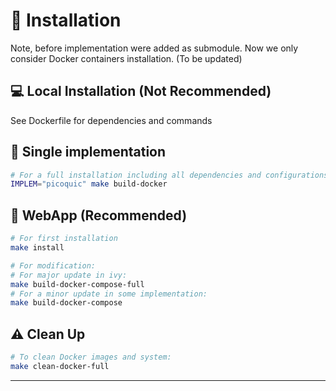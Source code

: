 # :wrench: Installation 

Note, before implementation were added as submodule. Now we only consider Docker containers installation. (To be updated)



## :computer: Local Installation (Not Recommended)



See Dockerfile for dependencies and commands



## :whale: Single implementation 



```bash
# For a full installation including all dependencies and configurations:
IMPLEM="picoquic" make build-docker
```


## :whale: WebApp (Recommended) 

```bash
# For first installation 
make install

# For modification: 
# For major update in ivy:
make build-docker-compose-full
# For a minor update in some implementation:
make build-docker-compose
```

## :warning: Clean Up



```bash
# To clean Docker images and system:
make clean-docker-full
```




---

